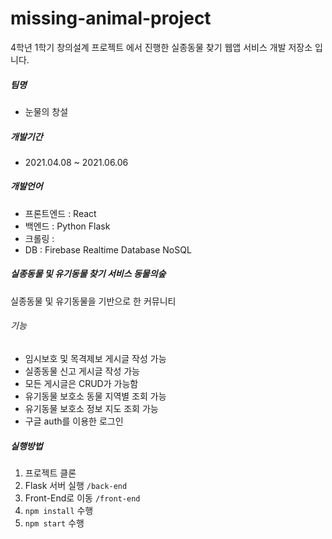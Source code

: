 # missing-animal-project

4학년 1학기 창의설계 프로젝트 에서 진행한 실종동물 찾기 웹앱 서비스 개발 저장소 입니다.


##### 팀명
- 눈물의 창설

##### 개발기간
- 2021.04.08 ~ 2021.06.06

##### 개발언어
- 프론트엔드 : React
- 백엔드 : Python Flask
- 크롤링 : 
- DB : Firebase Realtime Database NoSQL 

##### 실종동물 및 유기동물 찾기 서비스 *동물의숲*
실종동물 및 유기동물을 기반으로 한 커뮤니티  


###### 기능
- 임시보호 및 목격제보 게시글 작성 가능
- 실종동물 신고 게시글 작성 가능
- 모든 게시글은 CRUD가 가능함
- 유기동물 보호소 동물 지역별 조회 가능
- 유기동물 보호소 정보  지도 조회 가능
- 구글 auth를 이용한 로그인 

##### 실행방법

1. 프로젝트 클론
2. Flask 서버 실행 `/back-end`
3. Front-End로 이동 `/front-end`
4. `npm install` 수행
5. `npm start` 수행

